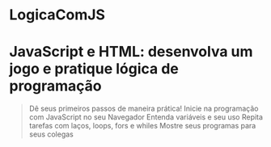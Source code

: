 # LogicaComJS
<h1>JavaScript e HTML: desenvolva um jogo e pratique lógica de programação</h1>

>Dê seus primeiros passos de maneira prática!
>Inicie na programação com JavaScript no seu Navegador
>Entenda variáveis e seu uso
>Repita tarefas com laços, loops, fors e whiles
>Mostre seus programas para seus colegas
